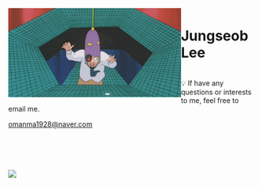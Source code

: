<a>
 <img align="left" src="https://github.com/js-lee-AI/js-lee-AI/blob/master/gifs/Specialist.gif" width=350>
</a>

# Jungseob Lee


<!-- 👻 Hi. I'm 𝑱𝒖𝒏𝒈𝒔𝒆𝒐𝒃 𝑳𝒆𝒆. 
<br>
📚 interested in 𝘕𝘢𝘵𝘶𝘳𝘢𝘭 𝘓𝘢𝘯𝘨𝘶𝘢𝘨𝘦 𝘗𝘳𝘰𝘤𝘦𝘴𝘴𝘪𝘯𝘨

<br>
✍ I am currently majoring in Information and Communication Engineering (ICE)

and minor in Data Science at Dongguk University. 🇰🇷

🌱 [𝓱𝓮𝓻𝓮]() is my cv.
 -->
<br>
💡 If have any questions or interests to me, feel free to email me.

[omanma1928@naver.com](omanma1928@naver.com)

<br>
<br>
<br>
<br>

<a href="https://github.com/js-lee-AI/js-lee-AI">
 <img align="center" src="https://github-readme-stats.vercel.app/api?username=js-lee-ai&show_icons=true&theme=monokai"/>
</a>

<!-- ![my github stats](https://github-readme-stats.vercel.app/api?username=js-lee-ai&show_icons=true&theme=monokai) -->

